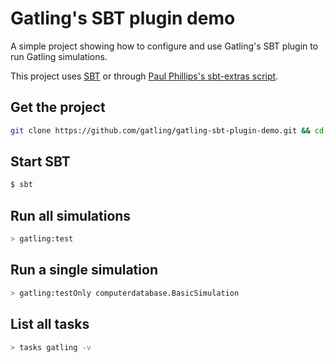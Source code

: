 Gatling's SBT plugin demo
=========================

A simple project showing how to configure and use Gatling's SBT plugin to run Gatling simulations. 

This project uses [SBT](http://www.scala-sbt.org/download.html) or through [Paul Phillips's sbt-extras script](https://github.com/paulp/sbt-extras).

Get the project
---------------

```bash
git clone https://github.com/gatling/gatling-sbt-plugin-demo.git && cd gatling-sbt-plugin-demo
```

Start SBT
---------
```bash
$ sbt
```

Run all simulations
-------------------

```bash
> gatling:test
```

Run a single simulation
-----------------------

```bash
> gatling:testOnly computerdatabase.BasicSimulation
```

List all tasks
--------------------

```bash
> tasks gatling -v
```
